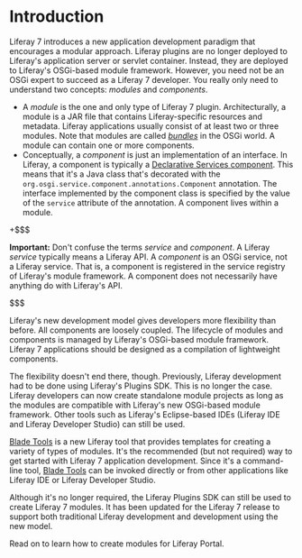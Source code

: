 # Introduction

Liferay 7 introduces a new application development paradigm that encourages a
modular approach. Liferay plugins are no longer deployed to Liferay's
application server or servlet container. Instead, they are deployed to Liferay's
OSGi-based module framework. However, you need not be an OSGi expert to succeed
as a Liferay 7 developer. You really only need to understand two concepts:
*modules* and *components*.

- A *module* is the one and only type of Liferay 7 plugin. Architecturally, a
  module is a JAR file that contains Liferay-specific resources and metadata.
  Liferay applications usually consist of at least two or three modules. Note
  that modules are called
  *[bundles](https://en.wikipedia.org/wiki/OSGi#Bundles)* in the OSGi world. A
  module can contain one or more components. 
- Conceptually, a *component* is just an implementation of an interface. In
  Liferay, a component is typically a [Declarative Services
  component](http://wiki.osgi.org/wiki/Declarative_Services). This means that
  it's a Java class that's decorated with the
  `org.osgi.service.component.annotations.Component` annotation. The interface
  implemented by the component class is specified by the value of the `service`
  attribute of the annotation. A component lives within a module.

+$$$

**Important:** Don't confuse the terms *service* and *component*. A Liferay
*service* typically means a Liferay API. A *component* is an OSGi service, not a
Liferay service. That is, a component is registered in the service registry of
Liferay's module framework. A component does not necessarily have anything do
with Liferay's API.

$$$

Liferay's new development model gives developers more flexibility than before.
All components are loosely coupled. The lifecycle of modules and components is
managed by Liferay's OSGi-based module framework. Liferay 7 applications should
be designed as a compilation of lightweight components.

The flexibility doesn't end there, though. Previously, Liferay development had
to be done using Liferay's Plugins SDK. This is no longer the case. Liferay
developers can now create standalone module projects as long as the modules are
compatible with Liferay's new OSGi-based module framework. Other tools such as
Liferay's Eclipse-based IDEs (Liferay IDE and Liferay Developer Studio) can
still be used.

[Blade Tools](https://github.com/gamerson/blade.tools) is a new Liferay tool
that provides templates for creating a variety of types of modules. It's the
recommended (but not required) way to get started with Liferay 7 application
development. Since it's a command-line tool,
[Blade Tools](https://github.com/gamerson/blade.tools) can be invoked directly
or from other applications like Liferay IDE or Liferay Developer Studio.

Although it's no longer required, the Liferay Plugins SDK can still be used to
create Liferay 7 modules. It has been updated for the Liferay 7 release to
support both traditional Liferay development and development using the new
model. 

Read on to learn how to create modules for Liferay Portal. 
